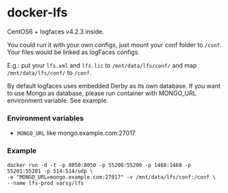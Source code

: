 docker-lfs
====================

CentOS6 + logfaces v4.2.3 inside.

You could run it with your own configs, just mount your conf folder to `/conf`. 
Your files would be linked as logFaces configs.

E.g.: put your `lfs.xml` and `lfs.lic` to `/mnt/data/lfs/conf/` and map `/mnt/data/lfs/conf/` to `/conf`.

By default logfaces uses embedded Derby as its own database.
If you want to use Mongo as database, please run container with MONGO_URL environment variable.
See example.

### Environment variables
* `MONGO_URL` like mongo.example.com:27017

### Example
```
docker run -d -t -p 8050:8050 -p 55200:55200 -p 1468:1468 -p 55201:55201 -p 514:514/udp \ 
-e "MONGO_URL=mongo.example.com:27017" -v /mnt/data/lfs/conf:/conf \
--name lfs-prod varsy/lfs
```

